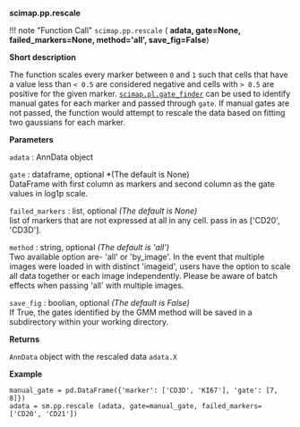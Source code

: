 **scimap.pp.rescale**

!!! note "Function Call"
    `scimap.pp.rescale` (
      **adata,
      gate=None,
      failed_markers=None,
      method='all',
      save_fig=False**)

**Short description**

The function scales every marker between `0` and `1` such that cells that have a value less than `< 0.5` are considered negative  and cells with `> 0.5` are positive for the given marker. [`scimap.pl.gate_finder`](../pl/sm.pl.gate_finder) can be used to identify manual gates for each marker and passed through `gate`. If manual gates are not passed, the function would attempt to rescale the data based on fitting two gaussians for each marker.  

**Parameters**

`adata` : AnnData object  

`gate` : dataframe, optional *(The default is None)   
DataFrame with first column as markers and second column as the gate values in log1p scale.  

`failed_markers` : list, optional *(The default is None)*  
list of markers that are not expressed at all in any cell. pass in as ['CD20', 'CD3D'].  

`method` : string, optional *(The default is 'all')*  
Two available option are- 'all' or 'by_image'. In the event that multiple images were loaded in with distinct 'imageid', users have the option to scale all data together or each image independently. Please be aware of batch effects when passing 'all' with multiple images.  

`save_fig` : boolian, optional *(The default is False)*  
If True, the gates identified by the GMM method will be saved in a subdirectory within your working directory.  


**Returns**

`AnnData` object with the rescaled data `adata.X`

**Example**

```
manual_gate = pd.DataFrame({'marker': ['CD3D', 'KI67'], 'gate': [7, 8]})
adata = sm.pp.rescale (adata, gate=manual_gate, failed_markers=['CD20', 'CD21'])
```
